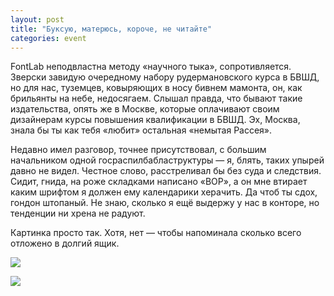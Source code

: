 ```yaml
---
layout: post
title: "Буксую, матерюсь, короче, не читайте"
categories: event
---
```

FontLab неподвластна методу «научного тыка», сопротивляется. Зверски завидую очередному набору рудермановского курса в БВШД, но для нас, туземцев, ковыряющих в носу бивнем мамонта, он, как брильянты на небе, недосягаем. Слышал правда, что бывают такие издательства, опять же в Москве, которые оплачивают своим дизайнерам курсы повышения квалификации в БВШД. Эх, Москва, знала бы ты как тебя «любит» остальная «немытая Рассея».

Недавно имел разговор, точнее присутствовал, с большим начальником одной госраспилбабластруктуры — я, блять, таких упырей давно не видел. Честное слово, расстреливал бы без суда и следствия. Сидит, гнида, на роже складками написано «ВОР», а он мне втирает каким шрифтом я должен ему календарики херачить. Да чтоб ты сдох, гондон штопаный. Не знаю, сколько я ещё выдержу у нас в конторе, но тенденции ни хрена не радуют.

Картинка просто так. Хотя, нет — чтобы напоминала сколько всего отложено в долгий ящик.

![](https://pics.livejournal.com/quillcraft/pic/00125yxs)

![](https://pics.livejournal.com/quillcraft/pic/001262sc)